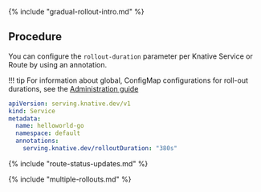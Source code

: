 {% include "gradual-rollout-intro.md" %}

## Procedure

You can configure the `rollout-duration` parameter per Knative Service or Route by using an annotation.

!!! tip
    For information about global, ConfigMap configurations for roll-out durations, see the [Administration guide](../../../admin/serving/rolling-out-latest-revision-configmap.md)

```yaml
apiVersion: serving.knative.dev/v1
kind: Service
metadata:
  name: helloworld-go
  namespace: default
  annotations:
    serving.knative.dev/rolloutDuration: "380s"
```

{% include "route-status-updates.md" %}

{% include "multiple-rollouts.md" %}
